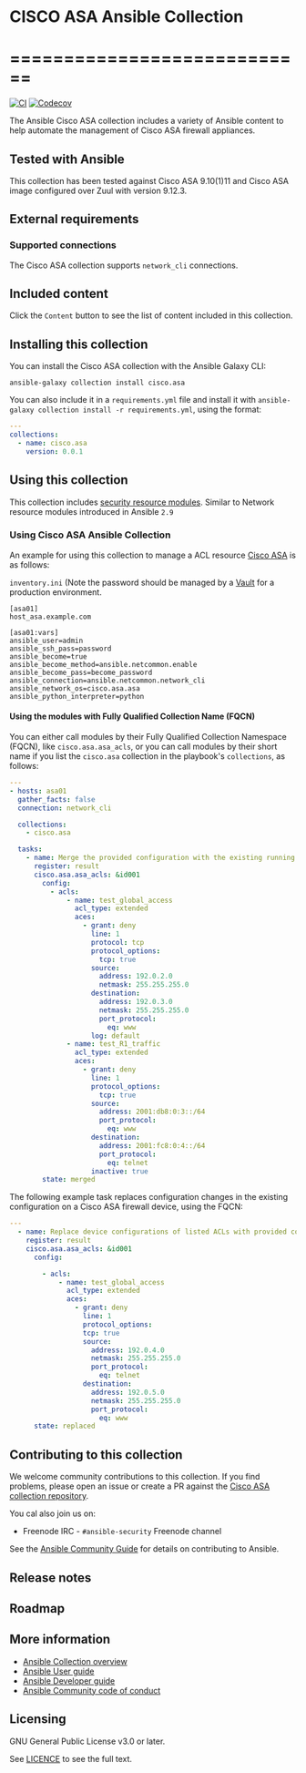 # CISCO ASA Ansible Collection
# ============================
[![CI](https://zuul-ci.org/gated.svg)](https://github.com/ansible-collections/REPONAMEHERE/actions) [![Codecov](https://img.shields.io/codecov/c/github/ansible-collections/asa)](https://codecov.io/gh/ansible-collections/asa)

The Ansible Cisco ASA collection includes a variety of Ansible content to help automate the management of Cisco ASA firewall appliances.

## Tested with Ansible

This collection has been tested against Cisco ASA 9.10(1)11 and Cisco ASA image configured over Zuul with version 9.12.3.
<!-- List the versions of Ansible the collection has been tested with. Must match what is in galaxy.yml. -->

## External requirements
<!-- List any external resources the collection depends on, for example minimum versions of an OS, libraries, or utilities. Do not list other Ansible collections here. -->
### Supported connections
The Cisco ASA collection supports ``network_cli`` connections.

## Included content
Click the ``Content`` button to see the list of content included in this collection.

## Installing this collection

You can install the Cisco ASA collection with the Ansible Galaxy CLI:

    ansible-galaxy collection install cisco.asa

You can also include it in a `requirements.yml` file and install it with `ansible-galaxy collection install -r requirements.yml`, using the format:

```yaml
---
collections:
  - name: cisco.asa
    version: 0.0.1
```
## Using this collection

This collection includes [security resource modules](https://docs.ansible.com/ansible/latest/network/user_guide/network_resource_modules.html). Similar to Network resource modules introduced in Ansible `2.9`

### Using Cisco ASA Ansible Collection

An example for using this collection to manage a ACL resource
[Cisco ASA](https://www.cisco.com/c/en/us/td/docs/security/asa/asa90/configuration/guide/asa_90_cli_config/acl_extended.html)
is as follows:

`inventory.ini` (Note the password should be managed by a [Vault](https://docs.ansible.com/ansible/latest/user_guide/vault.html) for a production environment.
```
[asa01]
host_asa.example.com

[asa01:vars]
ansible_user=admin
ansible_ssh_pass=password
ansible_become=true
ansible_become_method=ansible.netcommon.enable
ansible_become_pass=become_password
ansible_connection=ansible.netcommon.network_cli
ansible_network_os=cisco.asa.asa
ansible_python_interpreter=python
```

#### Using the modules with Fully Qualified Collection Name (FQCN)

You can either call modules by their Fully Qualified Collection Namespace (FQCN), like `cisco.asa.asa_acls`, or you can call modules by their short name if you list the `cisco.asa` collection in the playbook's `collections`, as follows:

```yaml
---
- hosts: asa01
  gather_facts: false
  connection: network_cli

  collections:
    - cisco.asa

  tasks:
    - name: Merge the provided configuration with the existing running configuration
      register: result
      cisco.asa.asa_acls: &id001
        config:
          - acls:
              - name: test_global_access
                acl_type: extended
                aces:
                  - grant: deny
                    line: 1
                    protocol: tcp
                    protocol_options:
                      tcp: true
                    source:
                      address: 192.0.2.0
                      netmask: 255.255.255.0
                    destination:
                      address: 192.0.3.0
                      netmask: 255.255.255.0
                      port_protocol:
                        eq: www
                    log: default
              - name: test_R1_traffic
                acl_type: extended
                aces:
                  - grant: deny
                    line: 1
                    protocol_options:
                      tcp: true
                    source:
                      address: 2001:db8:0:3::/64
                      port_protocol:
                        eq: www
                    destination:
                      address: 2001:fc8:0:4::/64
                      port_protocol:
                        eq: telnet
                    inactive: true
        state: merged
```

The following example task replaces configuration changes in the existing configuration on a Cisco ASA firewall device, using the FQCN:

 ```yaml
 ---
   - name: Replace device configurations of listed ACLs with provided configurations
     register: result
     cisco.asa.asa_acls: &id001
       config:

         - acls:
             - name: test_global_access
               acl_type: extended
               aces:
                 - grant: deny
                   line: 1
                   protocol_options:
                   tcp: true
                   source:
                     address: 192.0.4.0
                     netmask: 255.255.255.0
                     port_protocol:
                       eq: telnet
                   destination:
                     address: 192.0.5.0
                     netmask: 255.255.255.0
                     port_protocol:
                       eq: www
       state: replaced
```

## Contributing to this collection

We welcome community contributions to this collection. If you find problems, please open an issue or create a PR against the [Cisco ASA collection repository](https://github.com/ansible-collections/asa).

You cal also join us on:

- Freenode IRC - ``#ansible-security`` Freenode channel

See the [Ansible Community Guide](https://docs.ansible.com/ansible/latest/community/index.html) for details on contributing to Ansible.


## Release notes
<!--Add a link to a changelog.md file or an external docsite to cover this information. -->

## Roadmap

<!-- Optional. Include the roadmap for this collection, and the proposed release/versioning strategy so users can anticipate the upgrade/update cycle. -->

## More information

- [Ansible Collection overview](https://github.com/ansible-collections/overview)
- [Ansible User guide](https://docs.ansible.com/ansible/latest/user_guide/index.html)
- [Ansible Developer guide](https://docs.ansible.com/ansible/latest/dev_guide/index.html)
- [Ansible Community code of conduct](https://docs.ansible.com/ansible/latest/community/code_of_conduct.html)

## Licensing

GNU General Public License v3.0 or later.

See [LICENCE](https://www.gnu.org/licenses/gpl-3.0.txt) to see the full text.
